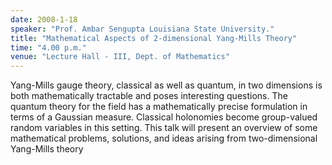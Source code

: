 ```yaml
---
date: 2008-1-18
speaker: "Prof. Ambar Sengupta Louisiana State University."
title: "Mathematical Aspects of 2-dimensional Yang-Mills Theory"
time: "4.00 p.m." 
venue: "Lecture Hall - III, Dept. of Mathematics"
---
```

Yang-Mills gauge theory, classical as well as quantum, in two dimensions is both mathematically tractable and poses interesting questions. The quantum theory for the field has a mathematically precise formulation in terms of a Gaussian measure. Classical holonomies become group-valued random variables in this setting. This talk will present an overview of some mathematical problems, solutions, and ideas arising from two-dimensional Yang-Mills theory
